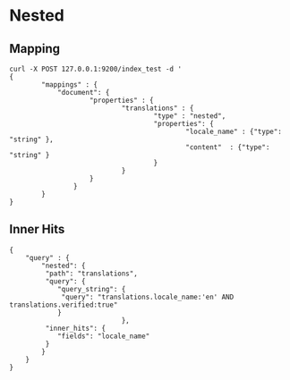 # Nested

## Mapping
	curl -X POST 127.0.0.1:9200/index_test -d '
	{
			"mappings" : {
				"document": {
						"properties" : {
								"translations" : {
										"type" : "nested",
										"properties": {
												"locale_name" : {"type": "string" },
												"content"  : {"type": "string" }
										}
								}
						}
					}
			}
	}

## Inner Hits

	{
		"query" : {
			"nested": {
			 "path": "translations",
			 "query": {
				"query_string": {
				 "query": "translations.locale_name:'en' AND translations.verified:true"
				}
								},
			 "inner_hits": {
				"fields": "locale_name"
			 }
			}
		}
	}
